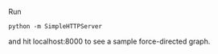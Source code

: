 Run
```
python -m SimpleHTTPServer
```
and hit localhost:8000 to see a sample force-directed graph.
